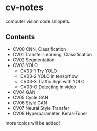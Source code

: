 # cv-notes

computer vision code snippets.

## Contents

- CV00 CNN, Classification
- CV01 Transfer Learning, Classification
- CV02 Segmentation
- CV03 YOLO
  - CV03-1 Try YOLO
  - CV03-2 YOLO in tensorflow
  - CV03-3 Traffic Sign with YOLO
  - CV03-O Detecting in video
- CV04 GAN
- CV05 Cycle GAN
- CV06 Style GAN
- CV07 Neural Style Transfer
- CV08 Hyperparameter, Keras-Tuner

more topics will be added!
